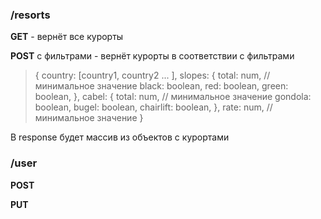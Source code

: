 ### /resorts

**GET** - вернёт все курорты

**POST** с фильтрами - вернёт курорты в соответствии с фильтрами

>{
>   country: [country1, country2 ... ],
>   slopes: { 
>       total: num, // минимальное значение
>       black: boolean,
>       red: boolean,
>       green: boolean,
>    },
>    cabel: {
>       total: num, // минимальное значение
>       gondola: boolean,
>       bugel: boolean,
>       chairlift: boolean,
>    },
>    rate: num, // минимальное значение
>}

В response будет массив из объектов с курортами 

### /user

**POST**

**PUT**